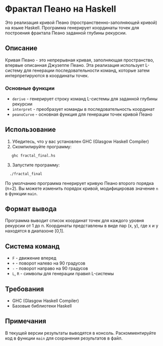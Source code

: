 # Фрактал Пеано на Haskell

Это реализация кривой Пеано (пространственно-заполняющей кривой) на языке Haskell. Программа генерирует координаты точек для построения фрактала Пеано заданной глубины рекурсии.

## Описание

Кривая Пеано - это непрерывная кривая, заполняющая пространство, впервые описанная Джузеппе Пеано. Эта реализация использует L-систему для генерации последовательности команд, которые затем интерпретируются в координаты точек.

### Основные функции

- `derive` - генерирует строку команд L-системы для заданной глубины рекурсии
- `interpret` - преобразует команды в последовательность координат
- `peanoCurve` - основная функция для генерации точек кривой Пеано

## Использование

1. Убедитесь, что у вас установлен GHC (Glasgow Haskell Compiler)
2. Скомпилируйте программу:   
```bash
   ghc fractal_final.hs   
```
3. Запустите программу:  
 ```bash
   ./fractal_final   
   ```

По умолчанию программа генерирует кривую Пеано второго порядка (n=2). Вы можете изменить порядок кривой, модифицировав значение `n` в функции `main`.

## Формат вывода

Программа выводит список координат точек для каждого уровня рекурсии от 1 до n. Координаты представлены в виде пар (x, y), где x и y находятся в диапазоне [0,1].

## Система команд

- `F` - движение вперед
- `+` - поворот налево на 90 градусов
- `-` - поворот направо на 90 градусов
- `L`, `R` - символы для генерации правил L-системы

## Требования

- GHC (Glasgow Haskell Compiler)
- Базовые библиотеки Haskell

## Примечания

В текущей версии результаты выводятся в консоль. Раскомментируйте код в функции `main` для сохранения результатов в файл. 